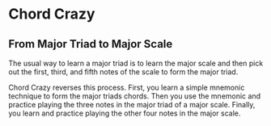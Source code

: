 Chord Crazy
============

From Major Triad to Major Scale
-------------------------------

The usual way to learn a major triad is to learn the major scale and then pick out the first,
third, and fifth notes of the scale to form the major triad.

Chord Crazy reverses this process. First, you learn a simple mnemonic technique to form the major triads chords.
Then you use the mnemonic and practice playing the three notes in the major triad of a major scale.
Finally, you learn and practice playing the other four notes in the major scale. 
